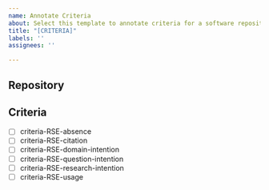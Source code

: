 ```yaml
---
name: Annotate Criteria
about: Select this template to annotate criteria for a software repository
title: "[CRITERIA]"
labels: ''
assignees: ''

---
```


## Repository

<!-- write the name of the repository here-->

## Criteria

<!-- check boxes for criteria to indicate "yes" -->

 - [ ] criteria-RSE-absence
 - [ ] criteria-RSE-citation
 - [ ] criteria-RSE-domain-intention
 - [ ] criteria-RSE-question-intention
 - [ ] criteria-RSE-research-intention
 - [ ] criteria-RSE-usage
